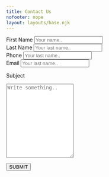 ```yaml
---
title: Contact Us
nofooter: nope
layout: layouts/base.njk
---
```


<div class="contact-container">
  <div>
    <label for="fname">First Name</label>
    <input type="text" id="fname" name="firstname" placeholder="Your name..">
  </div>

  <div>
    <label for="lname">Last Name</label>
    <input type="text" id="lname" name="lastname" placeholder="Your last name..">
  </div>

  <div>
    <label for="lname">Phone</label>
    <input type="text" id="lname" name="lastname" placeholder="Your last name..">
  </div>

  <div>
    <label for="lname">Email</label>
    <input type="text" id="lname" name="lastname" placeholder="Your last name..">
  </div>

  <label for="subject">Subject</label>
  <textarea id="subject" name="subject" placeholder="Write something.." style="height:200px"></textarea>

  <button class="submit-btn btn-contact-us">SUBMIT</button>
</div>